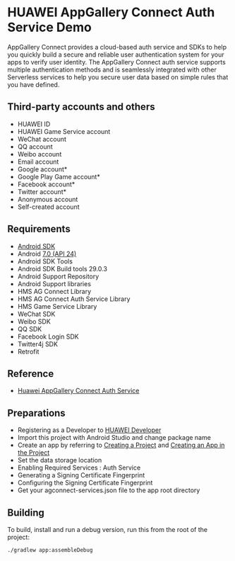 HUAWEI AppGallery Connect Auth Service Demo
=====

AppGallery Connect provides a cloud-based auth service and SDKs to help you quickly build a secure and reliable user authentication system for your apps to verify user identity.
The AppGallery Connect auth service supports multiple authentication methods and is seamlessly integrated with other Serverless services to help you secure user data based on simple rules that you have defined.

Third-party accounts and others
------------

- HUAWEI ID
- HUAWEI Game Service account
- WeChat account
- QQ account
- Weibo account
- Email account
- Google account*
- Google Play Game account*
- Facebook account*
- Twitter account*
- Anonymous account
- Self-created account

Requirements
------------

 - [Android SDK](http://developer.android.com/sdk/index.html)
 - Android [7.0 (API 24) ](http://developer.android.com/tools/revisions/platforms.html#7.0)
 - Android SDK Tools
 - Android SDK Build tools 29.0.3
 - Android Support Repository
 - Android Support libraries
 - HMS AG Connect Library
 - HMS AG Connect Auth Service Library
 - HMS Game Service Library
 - WeChat SDK
 - Weibo SDK
 - QQ SDK
 - Facebook Login SDK
 - Twitter4j SDK
 - Retrofit

Reference
------------

 - [Huawei AppGallery Connect Auth Service](https://developer.huawei.com/consumer/en/doc/development/AppGallery-connect-Guides/agc-auth-service-introduction)
 
 Preparations
 ------------
 
  - Registering as a Developer to [HUAWEI Developer](https://developer.huawei.com/consumer/en)
  - Import this project with Android Studio and change package name
  - Create an app by referring to [Creating a Project](https://developer.huawei.com/consumer/en/doc/development/AppGallery-connect-Guides/agc-get-started#createproject) and [Creating an App in the Project](https://developer.huawei.com/consumer/en/doc/development/AppGallery-connect-Guides/agc-get-started#createapp)
  - Set the data storage location
  - Enabling Required Services : Auth Service
  - Generating a Signing Certificate Fingerprint
  - Configuring the Signing Certificate Fingerprint
  - Get your agconnect-services.json file to the app root directory


Building
--------

To build, install and run a debug version, run this from the root of the project:

    ./gradlew app:assembleDebug

